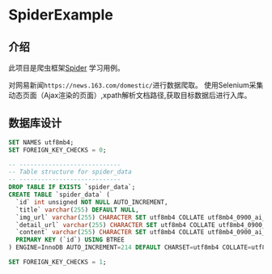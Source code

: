 # SpiderExample

## 介绍

此项目是爬虫框架[Spider](https://github.com/Boris-code/feapder) 学习用例。

对网易新闻`https://news.163.com/domestic/`进行数据爬取。 使用Selenium采集动态页面（Ajax渲染的页面）,xpath解析文档路径,获取目标数据后进行入库。

## 数据库设计

```sql
SET NAMES utf8mb4;
SET FOREIGN_KEY_CHECKS = 0;

-- ----------------------------
-- Table structure for spider_data
-- ----------------------------
DROP TABLE IF EXISTS `spider_data`;
CREATE TABLE `spider_data` (
  `id` int unsigned NOT NULL AUTO_INCREMENT,
  `title` varchar(255) DEFAULT NULL,
  `img_url` varchar(255) CHARACTER SET utf8mb4 COLLATE utf8mb4_0900_ai_ci DEFAULT NULL,
  `detail_url` varchar(255) CHARACTER SET utf8mb4 COLLATE utf8mb4_0900_ai_ci DEFAULT NULL,
  `content` varchar(255) CHARACTER SET utf8mb4 COLLATE utf8mb4_0900_ai_ci DEFAULT NULL,
  PRIMARY KEY (`id`) USING BTREE
) ENGINE=InnoDB AUTO_INCREMENT=214 DEFAULT CHARSET=utf8mb4 COLLATE=utf8mb4_0900_ai_ci;

SET FOREIGN_KEY_CHECKS = 1;
```
